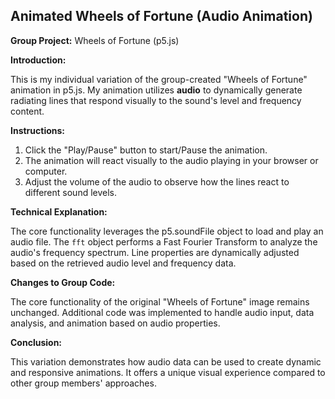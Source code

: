 ## Animated Wheels of Fortune (Audio Animation)

**Group Project:** Wheels of Fortune (p5.js)

**Introduction:**

This is my individual variation of the group-created "Wheels of Fortune" animation in p5.js. My animation utilizes **audio** to dynamically generate radiating lines that respond visually to the sound's level and frequency content.

**Instructions:**

1. Click the "Play/Pause" button to start/Pause the animation.
2. The animation will react visually to the audio playing in your browser or computer.
3. Adjust the volume of the audio to observe how the lines react to different sound levels.

**Technical Explanation:**

The core functionality leverages the p5.soundFile object to load and play an audio file. The `fft` object performs a Fast Fourier Transform to analyze the audio's frequency spectrum. Line properties are dynamically adjusted based on the retrieved audio level and frequency data.

**Changes to Group Code:**

The core functionality of the original "Wheels of Fortune" image remains unchanged. Additional code was implemented to handle audio input, data analysis, and animation based on audio properties.

**Conclusion:**

This variation demonstrates how audio data can be used to create dynamic and responsive animations. It offers a unique visual experience compared to other group members' approaches.
